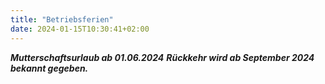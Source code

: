 ```yaml
---
title: "Betriebsferien"
date: 2024-01-15T10:30:41+02:00
---
```

***Mutterschaftsurlaub ab 01.06.2024***
***Rückkehr wird ab September 2024 bekannt gegeben.***



